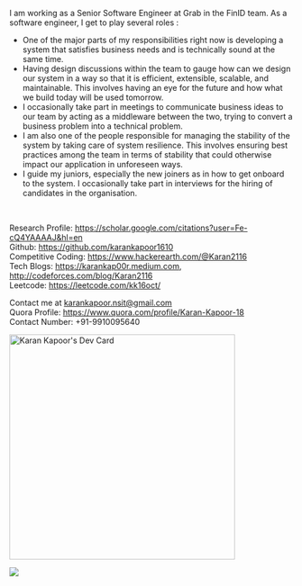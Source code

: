 I am working as a Senior Software Engineer at Grab in the FinID team. As a software engineer, I get to play several roles :

- One of the major parts of my responsibilities right now is developing a system that satisfies business needs and is technically sound at the same time.
- Having design discussions within the team to gauge how can we design our system in a way so that it is efficient, extensible, scalable, and maintainable. This involves having an eye for the future and how what we build today will be used tomorrow.
- I occasionally take part in meetings to communicate business ideas to our team by acting as a middleware between the two, trying to convert a business problem into a technical problem.
- I am also one of the people responsible for managing the stability of the system by taking care of system resilience. This involves ensuring best practices among the team in terms of stability that could otherwise impact our application in unforeseen ways.
- I guide my juniors, especially the new joiners as in how to get onboard to the system.
I occasionally take part in interviews for the hiring of candidates in the organisation.
 <br>

Research Profile: https://scholar.google.com/citations?user=Fe-cQ4YAAAAJ&hl=en <br>
Github: https://github.com/karankapoor1610 <br>
Competitive Coding: https://www.hackerearth.com/@Karan2116 <br>
Tech Blogs: https://karankap00r.medium.com, http://codeforces.com/blog/Karan2116 <br>
Leetcode: https://leetcode.com/kk16oct/ <br>

Contact me at karankapoor.nsit@gmail.com  <br>
Quora Profile: https://www.quora.com/profile/Karan-Kapoor-18 <br>
Contact Number: +91-9910095640 <br>

<a href="https://app.daily.dev/karankap00r"><img src="https://api.daily.dev/devcards/897d917a4bd445e8a46ea9c06ef25797.png?r=5dg" width="400" alt="Karan Kapoor's Dev Card"/></a>

![](https://cdn.hackernoon.com/images/ckxz-5-f-75-v-00-z-00-as-638-qw-6-ofc.jpg)

<!--
**karankap00r/karankap00r** is a ✨ _special_ ✨ repository because its `README.md` (this file) appears on your GitHub profile.

Here are some ideas to get you started:

- 🔭 I’m currently working on ...
- 🌱 I’m currently learning ...
- 👯 I’m looking to collaborate on ...
- 🤔 I’m looking for help with ...
- 💬 Ask me about ...
- 📫 How to reach me: ...
- 😄 Pronouns: ...
- ⚡ Fun fact: ...
-->
